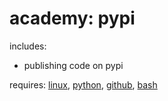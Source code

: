 # academy: pypi

includes:
- publishing code on pypi

requires: [linux](./linux.md), [python](./python.md), [github](./github.md), [bash](./bash.md)
